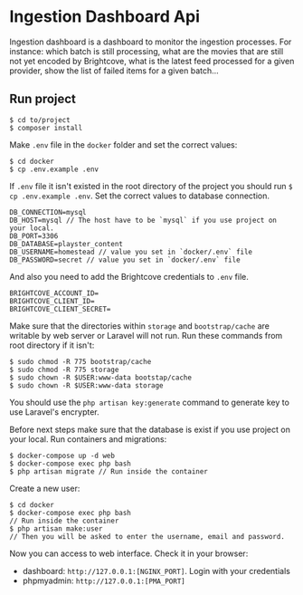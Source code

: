 # Ingestion Dashboard Api

Ingestion dashboard is a dashboard to monitor the ingestion processes. For instance: which batch is still processing, what are the movies that are still not yet encoded by Brightcove, what is the latest feed processed for a given provider, show the list of failed items for a given batch...

## Run project

```
$ cd to/project
$ composer install
```

Make `.env` file in the `docker` folder and set the correct values:
```
$ cd docker
$ cp .env.example .env
```

If `.env` file it isn't existed in the root directory of the project you should run `$ cp .env.example .env`.
Set the correct values to database connection.
```dotenv
DB_CONNECTION=mysql
DB_HOST=mysql // The host have to be `mysql` if you use project on your local.
DB_PORT=3306
DB_DATABASE=playster_content  
DB_USERNAME=homestead // value you set in `docker/.env` file
DB_PASSWORD=secret // value you set in `docker/.env` file
```

And also you need to add the Brightcove credentials to `.env` file.
```dotenv
BRIGHTCOVE_ACCOUNT_ID=
BRIGHTCOVE_CLIENT_ID=
BRIGHTCOVE_CLIENT_SECRET= 
```

Make sure that the directories within `storage` and `bootstrap/cache` are writable by web server or Laravel will not run.
Run these commands from root directory if it isn't:
```
$ sudo chmod -R 775 bootstrap/cache
$ sudo chmod -R 775 storage
$ sudo chown -R $USER:www-data bootstap/cache
$ sudo chown -R $USER:www-data storage
```

You should use the `php artisan key:generate` command to generate key to use Laravel's encrypter. 

Before next steps make sure that the database is exist if you use project on your local.
Run containers and migrations:
```
$ docker-compose up -d web
$ docker-compose exec php bash
$ php artisan migrate // Run inside the container
```

Create a new user:
```
$ cd docker
$ docker-compose exec php bash
// Run inside the container
$ php artisan make:user
// Then you will be asked to enter the username, email and password.
```

Now you can access to web interface. Check it in your browser: 
- dashboard: `http://127.0.0.1:[NGINX_PORT]`. Login with your credentials
- phpmyadmin: `http://127.0.0.1:[PMA_PORT]`
